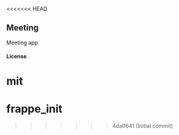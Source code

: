<<<<<<< HEAD
## Meeting

Meeting app

#### License

mit
=======
# frappe_init
>>>>>>> 4da0641 (Initial commit)
